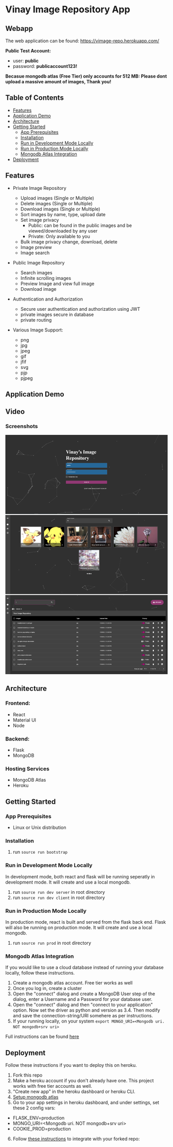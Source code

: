 # Vinay Image Repository App


## Webapp

The web application can be found: https://vimage-repo.herokuapp.com/

**Public Test Account:**
* user: **public**
* password: **publicaccount123!**

**Becasue mongodb atlas (Free Tier) only accounts for 512 MB: Please dont upload a massive amount of images, Thank you!**

Table of Contents
---
- [Features](#features)
- [Application Demo](#application-demo)
- [Architecture](#architecture)
- [Getting Started](#getting-started)
  - [App Prerequisites](#app-prerequisites)
  - [Installation](#installation)
  - [Run in Development Mode Locally](#run-in-development-mode-locally)
  - [Run in Production Mode Locally](#run-in-production-mode-locally)
  - [Mongodb Atlas Integration](#mongodb-atlas-integration)
- [Deployment](#deployment)

## Features

* Private Image Repository
    * Upload images (Single or Multiple)
    * Delete images (Single or Multiple)
    * Download images (Single or Multiple)
    * Sort images by name, type, upload date
    * Set image privacy
        * Public: can be found in the public images and be viewed/downloaded by any user
        * Private: Only available to you
    * Bulk image privacy change, download, delete
    * Image preview
    * Image search

* Public Image Repository
    * Search images
    * Infinite scrolling images
    * Preview Image and view full image
    * Download image

* Authentication and Authorization
    * Secure user authentication and authorization using JWT
    * private images secure in database
    * private routing 

* Various Image Support:
    * png
    * jpg
    * jpeg
    * gif
    * jfif
    * svg
    * pjp
    * pjpeg

## Application Demo

## Video

### Screenshots
![Signin](./assets/signin.png) 
![Public Repo](./assets/publicimages.png)
![Your Image Rep](./assets/yourimagerepo.png)

## Architecture

### Frontend:
* React
* Material UI
* Node

### Backend:
* Flask
* MongoDB

### Hosting Services
* MongoDB Atlas
* Heroku

## Getting Started

### App Prerequisites

* Linux or Unix distribution

### Installation

1. run `source run bootstrap`

### Run in Development Mode Locally
In development mode, both react and flask will be running seperatly in development mode.
It will create and use a local mongodb.

1. run `source run dev server` in root directory
2. run `source run dev client` in root directory

### Run in Production Mode Locally
In production mode, react is built and served from the flask back end. Flask will also be running on production mode.
It will create and use a local mongodb.

1. run `source run prod` in root directory

### Mongodb Atlas Integration
If you would like to use a cloud database instead of running your database locally, follow these instructions.
1. Create a mongodb atlas account. Free tier works as well
2. Once you log in, create a cluster
3. Open the "connect" dialog and create a MongoDB User step of the dialog, enter a Username and a Password for your database user. 
5. Open the "connect" dialog and then "connect to your application" option. Now set the driver as python and version as 3.4. Then modify and save the connection-string/URI somehere as per instructions.
6. If your running locally, on your system `export MONGO_URI=<Mongodb uri. NOT mongodb+srv uri>`

Full instructions can be found [here](https://docs.atlas.mongodb.com/getting-started/)
## Deployment

Follow these instructions if you want to deploy this on heroku.

1. Fork this repo
2. Make a heroku account if you don't already have one. This project works with free tier accounts as well.
3. "Create new app" in the heroku dashboard or heroku CLI.
4. [Setup mongodb atlas](#mongodb-atlas-integration)
5. Go to your app settings in heroku dashboard, and under settings, set these 2 config vars:
  * FLASK_ENV=production
  * MONGO_URI=<Mongodb uri. NOT mongodb+srv uri>
  * COOKIE_PROD=production
6. Follow [these instructions](https://devcenter.heroku.com/articles/github-integration#enabling-github-integration) to integrate with your forked repo:
